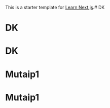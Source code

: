 This is a starter template for [Learn Next.js](https://nextjs.org/learn).# DK
# DK
# DK
# Mutaip1
# Mutaip1
